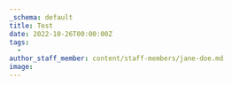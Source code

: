 ```yaml
---
_schema: default
title: Test
date: 2022-10-26T00:00:00Z
tags:
  -
author_staff_member: content/staff-members/jane-doe.md
image:
---
```

